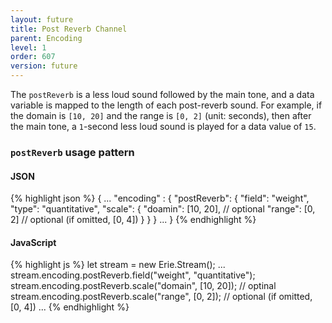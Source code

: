 ```yaml
---
layout: future
title: Post Reverb Channel
parent: Encoding
level: 1
order: 607
version: future
---
```


The `postReverb` is a less loud sound followed by the main tone, and a data variable is mapped to the length of each post-reverb sound.
For example, if the domain is `[10, 20]` and the range is `[0, 2]` (unit: seconds),
then after the main tone, a `1`-second less loud sound is played for a data value of `15`.

### `postReverb` usage pattern

<code-groups>
<code-group>
<h4>JSON</h4>
{% highlight json %}
{
  ...
  "encoding" : {
    "postReverb": {
      "field": "weight",
      "type": "quantitative",
      "scale": {
        "doamin": [10, 20], // optional
        "range": [0, 2] // optional (if omitted, [0, 4])
      }
    }
  }
  ...
}
{% endhighlight %}
</code-group>
<code-group>
<h4>JavaScript</h4>
{% highlight js %}
let stream = new Erie.Stream();
...
stream.encoding.postReverb.field("weight", "quantitative");
stream.encoding.postReverb.scale("domain", [10, 20]); // optinal
stream.encoding.postReverb.scale("range", [0, 2]); // optional  (if omitted, [0, 4])
...
{% endhighlight %}
</code-group>
</code-groups>

<!-- todo: example -->
